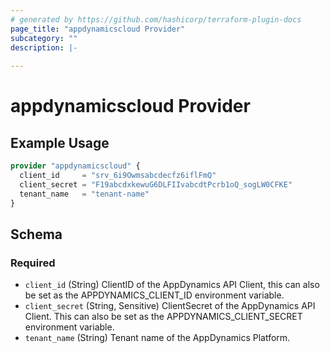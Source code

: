 ```yaml
---
# generated by https://github.com/hashicorp/terraform-plugin-docs
page_title: "appdynamicscloud Provider"
subcategory: ""
description: |-
  
---
```


# appdynamicscloud Provider



## Example Usage

```terraform
provider "appdynamicscloud" {
  client_id     = "srv_6i9Owmsabcdecfz6iflFmQ"
  client_secret = "F19abcdxkewuG6DLFIIvabcdtPcrb1oQ_sogLW0CFKE"
  tenant_name   = "tenant-name"
}
```

<!-- schema generated by tfplugindocs -->
## Schema

### Required

- `client_id` (String) ClientID of the AppDynamics API Client, this can also be set as the APPDYNAMICS_CLIENT_ID environment variable.
- `client_secret` (String, Sensitive) ClientSecret of the AppDynamics API Client. This can also be set as the APPDYNAMICS_CLIENT_SECRET environment variable.
- `tenant_name` (String) Tenant name of the AppDynamics Platform.
